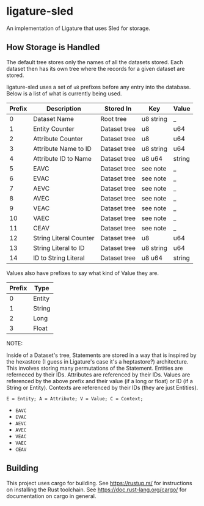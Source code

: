 # ligature-sled
An implementation of Ligature that uses Sled for storage.

## How Storage is Handled
The default tree stores only the names of all the datasets stored.
Each dataset then has its own tree where the records for a given dataset are stored.

ligature-sled uses a set of `u8` prefixes before any entry into the database.
Below is a list of what is currently being used.

| Prefix | Description            | Stored In    | Key       | Value  |
| ------ | ---------------------- | ------------ | --------- | ------ |
| 0      | Dataset Name           | Root tree    | u8 string | _      |
| 1      | Entity Counter         | Dataset tree | u8        | u64    |
| 2      | Attribute Counter      | Dataset tree | u8        | u64    |
| 3      | Attribute Name to ID   | Dataset tree | u8 string | u64    |
| 4      | Attribute ID to Name   | Dataset tree | u8 u64    | string |
| 5      | EAVC                   | Dataset tree | see note  | _      |
| 6      | EVAC                   | Dataset tree | see note  | _      |
| 7      | AEVC                   | Dataset tree | see note  | _      |
| 8      | AVEC                   | Dataset tree | see note  | _      |
| 9      | VEAC                   | Dataset tree | see note  | _      |
| 10     | VAEC                   | Dataset tree | see note  | _      |
| 11     | CEAV                   | Dataset tree | see note  | _      |
| 12     | String Literal Counter | Dataset tree | u8        | u64    | 
| 13     | String Literal to ID   | Dataset tree | u8 string | u64    |
| 14     | ID to String Literal   | Dataset tree | u8 u64    | string |

Values also have prefixes to say what kind of Value they are.

| Prefix | Type   |
| ------ | ------ |
| 0      | Entity |
| 1      | String |
| 2      | Long   |
| 3      | Float  |

NOTE:

Inside of a Dataset's tree, Statements are stored in a way that is inspired by the hexastore (I guess in Ligature's case it's a heptastore?) architecture.
This involves storing many permutations of the Statement.
Entities are referneced by their IDs.
Attributes are referenced by their IDs.
Values are referenced by the above prefix and their value (if a long or float) or ID (if a String or Entity).
Contexts are referenced by their IDs (they are just Entities).

`E = Entity; A = Attribute; V = Value; C = Context;`
* `EAVC`
* `EVAC`
* `AEVC`
* `AVEC`
* `VEAC`
* `VAEC`
* `CEAV`

## Building
This project uses cargo for building.
See https://rustup.rs/ for instructions on installing the Rust toolchain.
See https://doc.rust-lang.org/cargo/ for documentation on cargo in general.
